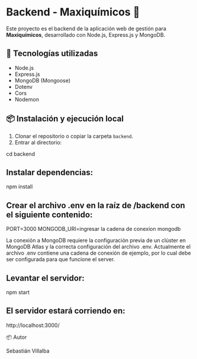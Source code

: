 # Backend - Maxiquímicos 🌊

Este proyecto es el backend de la aplicación web de gestión para **Maxiquímicos**, desarrollado con Node.js, Express.js y MongoDB.

## 🚀 Tecnologías utilizadas

- Node.js
- Express.js
- MongoDB (Mongoose)
- Dotenv
- Cors
- Nodemon

## 📦 Instalación y ejecución local

1. Clonar el repositorio o copiar la carpeta `backend`.
2. Entrar al directorio:

cd backend

## Instalar dependencias:

npm install

## Crear el archivo .env en la raíz de /backend con el siguiente contenido:

PORT=3000
MONGODB_URI=ingresar la cadena de conexion mongodb

La conexión a MongoDB requiere la configuración previa de un clúster en MongoDB Atlas y la correcta configuración del archivo .env. 
Actualmente el archivo .env contiene una cadena de conexión de ejemplo, por lo cual debe ser configurada para que funcione el server.

## Levantar el servidor:

npm start

## El servidor estará corriendo en:

http://localhost:3000/


📦 Autor

Sebastián Villalba



